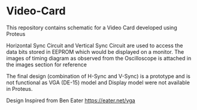# Video-Card
This repository contains schematic for a Video Card developed using Proteus  

Horizontal Sync Circuit and Vertical Sync Circuit are used to access the data bits stored in EEPROM which would be displayed on a monitor. The images of timing diagram as observed from the Oscilloscope is attached in the images section for reference

The final design (combination of H-Sync and V-Sync) is a prototype and is not functional as VGA (DE-15) model and Display model were not available in Proteus. 

Design Inspired from Ben Eater https://eater.net/vga


